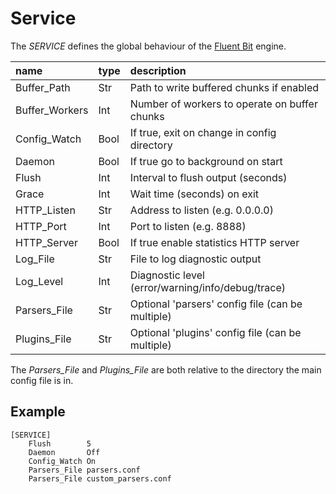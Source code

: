 # Service

The _SERVICE_ defines the global behaviour of the [Fluent Bit](http://fluentbit.io) engine.

| name | type | description |
| :--- | :--- | :--- |
| Buffer\_Path | Str | Path to write buffered chunks if enabled |
| Buffer\_Workers | Int | Number of workers to operate on buffer chunks |
| Config\_Watch | Bool | If true, exit on change in config directory |
| Daemon | Bool | If true go to background on start |
| Flush | Int | Interval to flush output \(seconds\) |
| Grace | Int | Wait time \(seconds\) on exit |
| HTTP\_Listen | Str | Address to listen \(e.g. 0.0.0.0\) |
| HTTP\_Port | Int | Port to listen \(e.g. 8888\) |
| HTTP\_Server | Bool | If true enable statistics HTTP server |
| Log\_File | Str | File to log diagnostic output |
| Log\_Level | Int | Diagnostic level \(error/warning/info/debug/trace\) |
| Parsers\_File | Str | Optional 'parsers' config file \(can be multiple\) |
| Plugins\_File | Str | Optional 'plugins' config file \(can be multiple\) |

The _Parsers\_File_ and _Plugins\_File_ are both relative to the directory the main config file is in.

## Example

```text
[SERVICE]
    Flush        5
    Daemon       Off
    Config_Watch On
    Parsers_File parsers.conf
    Parsers_File custom_parsers.conf
```

